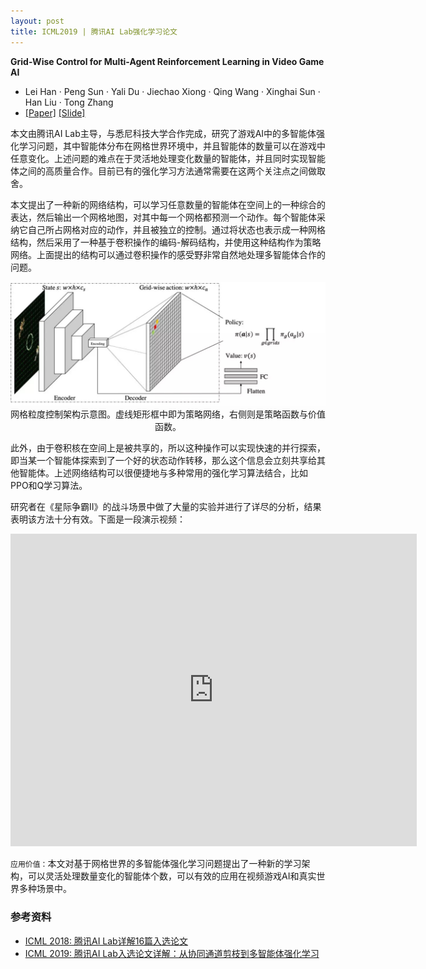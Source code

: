 ```yaml
---
layout: post
title: ICML2019 | 腾讯AI Lab强化学习论文
---
```


**Grid-Wise Control for Multi-Agent Reinforcement Learning in Video Game AI**

- Lei Han · Peng Sun · Yali Du · Jiechao Xiong · Qing Wang · Xinghai Sun · Han Liu · Tong Zhang
- [[Paper]](http://proceedings.mlr.press/v97/han19a/han19a.pdf) [[Slide]](https://icml.cc/media/Slides/icml/2019/201(11-11-00)-11-11-30-4821-grid-wise_contr.pdf)

本文由腾讯AI Lab主导，与悉尼科技大学合作完成，研究了游戏AI中的多智能体强化学习问题，其中智能体分布在网格世界环境中，并且智能体的数量可以在游戏中任意变化。上述问题的难点在于灵活地处理变化数量的智能体，并且同时实现智能体之间的高质量合作。目前已有的强化学习方法通常需要在这两个关注点之间做取舍。

本文提出了一种新的网络结构，可以学习任意数量的智能体在空间上的一种综合的表达，然后输出一个网格地图，对其中每一个网格都预测一个动作。每个智能体采纳它自己所占网格对应的动作，并且被独立的控制。通过将状态也表示成一种网格结构，然后采用了一种基于卷积操作的编码-解码结构，并使用这种结构作为策略网络。上面提出的结构可以通过卷积操作的感受野非常自然地处理多智能体合作的问题。

<p style="text-align:center">
	<img src="/topics/img/icml19/tencent-multi-rl.jpeg" width="650" />
	<br /> 网格粒度控制架构示意图。虚线矩形框中即为策略网络，右侧则是策略函数与价值函数。
</p>

此外，由于卷积核在空间上是被共享的，所以这种操作可以实现快速的并行探索，即当某一个智能体探索到了一个好的状态动作转移，那么这个信息会立刻共享给其他智能体。上述网络结构可以很便捷地与多种常用的强化学习算法结合，比如PPO和Q学习算法。

研究者在《星际争霸II》的战斗场景中做了大量的实验并进行了详尽的分析，结果表明该方法十分有效。下面是一段演示视频：

<iframe height="500" width="650" src="https://www.youtube.com/embed/LTcr01iTgZA" frameborder="0" allowfullscreen></iframe>

`应用价值：`本文对基于网格世界的多智能体强化学习问题提出了一种新的学习架构，可以灵活处理数量变化的智能体个数，可以有效的应用在视频游戏AI和真实世界多种场景中。

### 参考资料

- [ICML 2018: 腾讯AI Lab详解16篇入选论文](https://mp.weixin.qq.com/s?__biz=MzIzOTg4MjEwNw==&mid=2247483807&idx=1&sn=d90e8996f7533dcc9e83f9f171bb4525&scene=21#wechat_redirect)
- [ICML 2019: 腾讯AI Lab入选论文详解：从协同通道剪枝到多智能体强化学习](https://mp.weixin.qq.com/s?__biz=MzIzOTg4MjEwNw==&mid=2247484146&idx=1&sn=7b5d38201a597d76ea22fba87083249e&chksm=e92218e6de5591f0082436635bde71450f998bfec3878722b5d67e3932dce3120d7aa7ef7778&mpshare=1&scene=1&srcid=#rd)
